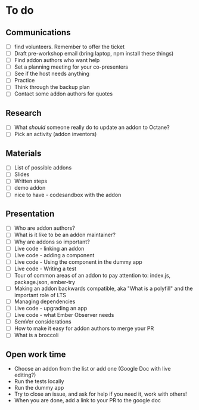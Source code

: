 # To do

## Communications

- [ ] find volunteers. Remember to offer the ticket
- [ ] Draft pre-workshop email (bring laptop, npm install these things)
- [ ] Find addon authors who want help
- [ ] Set a planning meeting for your co-presenters
- [ ] See if the host needs anything
- [ ] Practice
- [ ] Think through the backup plan
- [ ] Contact some addon authors for quotes

## Research

- [ ] What _should_ someone really do to update an addon to Octane?
- [ ] Pick an activity (addon inventors)

## Materials

- [ ] List of possible addons
- [ ] Slides
- [ ] Written steps
- [ ] demo addon
- [ ] nice to have - codesandbox with the addon

## Presentation

- [ ] Who are addon authors?
- [ ] What is it like to be an addon maintainer?
- [ ] Why are addons so important?
- [ ] Live code - linking an addon
- [ ] Live code - adding a component
- [ ] Live code - Using the component in the dummy app
- [ ] Live code - Writing a test
- [ ] Tour of common areas of an addon to pay attention to: index.js, package.json, ember-try
- [ ] Making an addon backwards compatible, aka "What is a polyfill" and the important role of LTS
- [ ] Managing dependencies
- [ ] Live code - upgrading an app
- [ ] Live code - what Ember Observer needs
- [ ] SemVer considerations
- [ ] How to make it easy for addon authors to merge your PR
- [ ] What is a broccoli

## Open work time

- Choose an addon from the list or add one (Google Doc with live editing?)
- Run the tests locally
- Run the dummy app
- Try to close an issue, and ask for help if you need it, work with others!
- When you are done, add a link to your PR to the google doc
